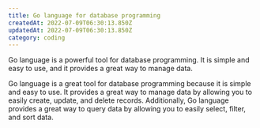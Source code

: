```yaml
---
title: Go language for database programming
createdAt: 2022-07-09T06:30:13.850Z
updatedAt: 2022-07-09T06:30:13.850Z
category: coding
---
```


Go language is a powerful tool for database programming. It is simple and easy to use, and it provides a great way to manage data.

Go language is a great tool for database programming because it is simple and easy to use. It provides a great way to manage data by allowing you to easily create, update, and delete records. Additionally, Go language provides a great way to query data by allowing you to easily select, filter, and sort data.
